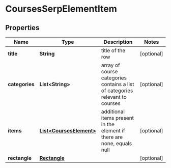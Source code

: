 

# CoursesSerpElementItem


## Properties

| Name | Type | Description | Notes |
|------------ | ------------- | ------------- | -------------|
|**title** | **String** | title of the row |  [optional] |
|**categories** | **List&lt;String&gt;** | array of course categories contains a list of categories relevant to courses |  [optional] |
|**items** | [**List&lt;CoursesElement&gt;**](CoursesElement.md) | additional items present in the element if there are none, equals null |  [optional] |
|**rectangle** | [**Rectangle**](Rectangle.md) |  |  [optional] |




